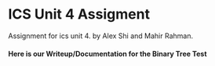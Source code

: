 # ICS Unit 4 Assigment
Assignment for ics unit 4. by Alex Shi and Mahir Rahman.

#### Here is our Writeup/Documentation for the Binary Tree Test
